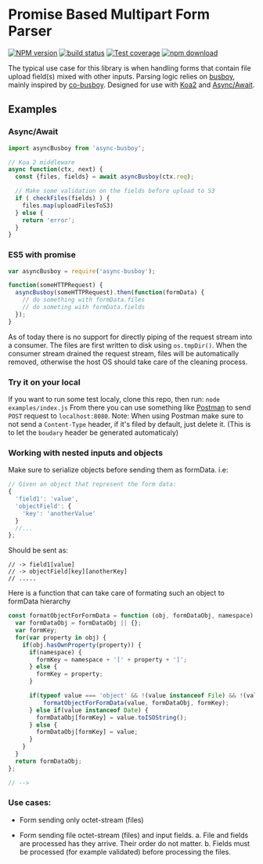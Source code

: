 # Promise Based Multipart Form Parser


[![NPM version][npm-image]][npm-url]
[![build status][travis-image]][travis-url]
[![Test coverage][codecov-image]][codecov-url]
[![npm download][download-image]][download-url]

[npm-image]: https://img.shields.io/npm/v/async-busboy.svg?style=flat-square
[npm-url]: https://npmjs.org/package/async-busboy
[travis-image]: https://img.shields.io/travis/m4nuC/async-busboy.svg?style=flat-square
[travis-url]: https://travis-ci.org/m4nuC/async-busboy
[codecov-image]: https://codecov.io/github/m4nuC/async-busboy/coverage.svg?branch=master
[codecov-url]: https://codecov.io/github/m4nuC/async-busboy?branch=master
[download-image]: https://img.shields.io/npm/dm/async-busboy.svg?style=flat-square
[download-url]: https://npmjs.org/package/async-busboy

The typical use case for this library is when handling forms that contain file upload field(s) mixed with other inputs.
Parsing logic relies on [busboy](http://github.com/mscdex/busboy), mainly inspired by [co-busboy](http://github.com/cojs/busboy). Designed for use with [Koa2](https://github.com/koajs/koa/tree/v2.x) and [Async/Await](https://github.com/tc39/ecmascript-asyncawait).

## Examples

### Async/Await
```js
import asyncBusboy from 'async-busboy';

// Koa 2 middleware
async function(ctx, next) {
  const {files, fields} = await asyncBusboy(ctx.req);

  // Make some validation on the fields before upload to S3
  if ( checkFiles(fields) ) {
    files.map(uploadFilesToS3)
  } else {
    return 'error';
  }
}
```

### ES5 with promise
```js
var asyncBusboy = require('async-busboy');

function(someHTTPRequest) {
  asyncBusboy(someHTTPRequest).then(function(formData) {
    // do something with formData.files
    // do someting with formData.fields
  });
}
```
As of today there is no support for directly piping of the request stream into a consumer. The files are first written to disk using `os.tmpDir()`. When the consumer stream drained the request stream, files will be automatically removed, otherwise the host OS should take care of the cleaning process.

### Try it on your local
If you want to run some test localy, clone this repo, then run: `node examples/index.js`
From there you can use something like [Postman](https://chrome.google.com/webstore/detail/postman/fhbjgbiflinjbdggehcddcbncdddomop?hl=en) to send `POST` request to `localhost:8080`.
Note: When using Postman make sure to not send a `Content-Type` header, if it's filed by default, just delete it. (This is to let the `boudary` header be generated automaticaly)

### Working with nested inputs and objects
Make sure to serialize objects before sending them as formData.
i.e:
```js
// Given an object that represent the form data:
{
  'field1': 'value',
  'objectField': {
    'key': 'anotherValue'
  }
  //...
};
```

Should be sent as:
```
// -> field1[value]
// -> objectField[key][anotherKey]
// .....
```

Here is a function that can take care of formating such an object to formData hierarchy
```js
const formatObjectForFormData = function (obj, formDataObj, namespace) {
  var formDataObj = formDataObj || {};
  var formKey;
  for(var property in obj) {
    if(obj.hasOwnProperty(property)) {
      if(namespace) {
        formKey = namespace + '[' + property + ']';
      } else {
        formKey = property;
      }

      if(typeof value === 'object' && !(value instanceof File) && !(value instanceof Date)) {
          formatObjectForFormData(value, formDataObj, formKey);
      } else if(value instanceof Date) {
        formDataObj[formKey] = value.toISOString();
      } else {
        formDataObj[formKey] = value;
      }
    }
  }
  return formDataObj;
};

// -->
```

### Use cases:

- Form sending only octet-stream (files)

- Form sending file octet-stream (files) and input fields.
  a. File and fields are processed has they arrive. Their order do not matter.
  b. Fields must be processed (for example validated) before processing the files.